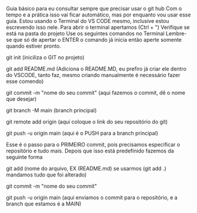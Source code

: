 Guia básico para eu consultar sempre que precisar usar o git hub
Com o tempo e a prática isso vai ficar automático, mas por enquanto vou usar esse guia.
Estou usando o Terminal do VS CODE mesmo, inclusive estou escrevendo isso nele.
Para abrir o terminal apertamos (Ctrl + ")
Verifique se está na pasta do projeto 
Use os seguintes comandos no Terminal 
Lembre-se que só de apertar o ENTER o comando já inicia então aperte somente quando estiver pronto.

git init (iniciliza o GIT no projeto)

git add README.md (Adiciona o README.MD, eu prefiro já criar ele dentro do VSCODE, tanto faz, mesmo criando manualmente é necessário fazer esse comendo)

git commit -m "nome do seu commit" (aqui fazemos o commit, dê o nome que desejar)

git branch -M main (branch principal)

git remote add origin (aqui coloque o link do seu repositório do git)

git push -u origin main (aqui é o PUSH para a branch principal)

Esse é o passo para o PRIMEIRO commit, pois precisamos especificar o repositório e tudo mais.
Depois que isso está predefinido fazemos da seguinte forma

git add (nome do arquivo, EX (README.md) se usarmos (git add .) mandamos tudo que foi alterado) 

git commit -m "nome do seu commit"

git push -u origin main (aqui enviamos o commit para o repositório, e a branch que estamos é a MAIN)
 
